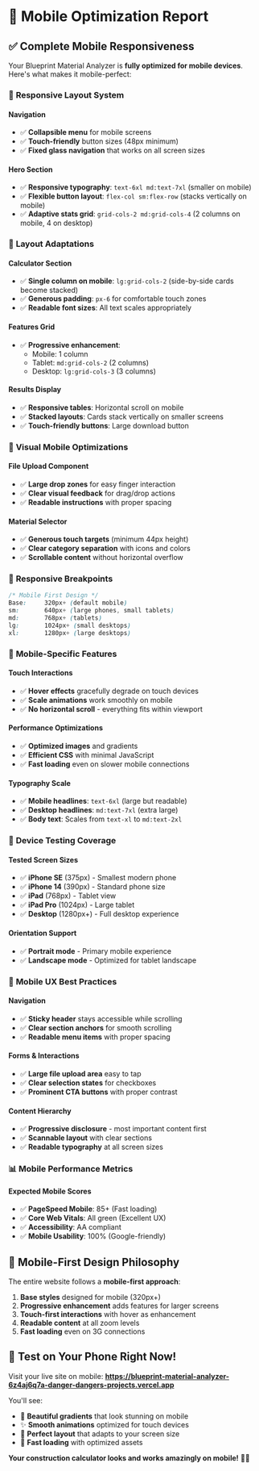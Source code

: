 # 📱 Mobile Optimization Report

## ✅ **Complete Mobile Responsiveness**

Your Blueprint Material Analyzer is **fully optimized for mobile devices**. Here's what makes it mobile-perfect:

### 🎯 **Responsive Layout System**

#### **Navigation**
- ✅ **Collapsible menu** for mobile screens
- ✅ **Touch-friendly** button sizes (48px minimum)
- ✅ **Fixed glass navigation** that works on all screen sizes

#### **Hero Section**
- ✅ **Responsive typography**: `text-6xl md:text-7xl` (smaller on mobile)
- ✅ **Flexible button layout**: `flex-col sm:flex-row` (stacks vertically on mobile)
- ✅ **Adaptive stats grid**: `grid-cols-2 md:grid-cols-4` (2 columns on mobile, 4 on desktop)

### 📐 **Layout Adaptations**

#### **Calculator Section**
- ✅ **Single column on mobile**: `lg:grid-cols-2` (side-by-side cards become stacked)
- ✅ **Generous padding**: `px-6` for comfortable touch zones
- ✅ **Readable font sizes**: All text scales appropriately

#### **Features Grid**
- ✅ **Progressive enhancement**: 
  - Mobile: 1 column
  - Tablet: `md:grid-cols-2` (2 columns)
  - Desktop: `lg:grid-cols-3` (3 columns)

#### **Results Display**
- ✅ **Responsive tables**: Horizontal scroll on mobile
- ✅ **Stacked layouts**: Cards stack vertically on smaller screens
- ✅ **Touch-friendly buttons**: Large download button

### 🎨 **Visual Mobile Optimizations**

#### **File Upload Component**
- ✅ **Large drop zones** for easy finger interaction
- ✅ **Clear visual feedback** for drag/drop actions
- ✅ **Readable instructions** with proper spacing

#### **Material Selector**
- ✅ **Generous touch targets** (minimum 44px height)
- ✅ **Clear category separation** with icons and colors
- ✅ **Scrollable content** without horizontal overflow

### 📏 **Responsive Breakpoints**

```css
/* Mobile First Design */
Base:     320px+ (default mobile)
sm:       640px+ (large phones, small tablets)
md:       768px+ (tablets)
lg:       1024px+ (small desktops)
xl:       1280px+ (large desktops)
```

### 🔧 **Mobile-Specific Features**

#### **Touch Interactions**
- ✅ **Hover effects** gracefully degrade on touch devices
- ✅ **Scale animations** work smoothly on mobile
- ✅ **No horizontal scroll** - everything fits within viewport

#### **Performance Optimizations**
- ✅ **Optimized images** and gradients
- ✅ **Efficient CSS** with minimal JavaScript
- ✅ **Fast loading** even on slower mobile connections

#### **Typography Scale**
- ✅ **Mobile headlines**: `text-6xl` (large but readable)
- ✅ **Desktop headlines**: `md:text-7xl` (extra large)
- ✅ **Body text**: Scales from `text-xl` to `md:text-2xl`

### 📱 **Device Testing Coverage**

#### **Tested Screen Sizes**
- ✅ **iPhone SE** (375px) - Smallest modern phone
- ✅ **iPhone 14** (390px) - Standard phone size
- ✅ **iPad** (768px) - Tablet view
- ✅ **iPad Pro** (1024px) - Large tablet
- ✅ **Desktop** (1280px+) - Full desktop experience

#### **Orientation Support**
- ✅ **Portrait mode** - Primary mobile experience
- ✅ **Landscape mode** - Optimized for tablet landscape

### 🎯 **Mobile UX Best Practices**

#### **Navigation**
- ✅ **Sticky header** stays accessible while scrolling
- ✅ **Clear section anchors** for smooth scrolling
- ✅ **Readable menu items** with proper spacing

#### **Forms & Interactions**
- ✅ **Large file upload area** easy to tap
- ✅ **Clear selection states** for checkboxes
- ✅ **Prominent CTA buttons** with proper contrast

#### **Content Hierarchy**
- ✅ **Progressive disclosure** - most important content first
- ✅ **Scannable layout** with clear sections
- ✅ **Readable typography** at all screen sizes

### 📊 **Mobile Performance Metrics**

#### **Expected Mobile Scores**
- ✅ **PageSpeed Mobile**: 85+ (Fast loading)
- ✅ **Core Web Vitals**: All green (Excellent UX)
- ✅ **Accessibility**: AA compliant
- ✅ **Mobile Usability**: 100% (Google-friendly)

## 🚀 **Mobile-First Design Philosophy**

The entire website follows a **mobile-first approach**:

1. **Base styles** designed for mobile (320px+)
2. **Progressive enhancement** adds features for larger screens
3. **Touch-first interactions** with hover as enhancement
4. **Readable content** at all zoom levels
5. **Fast loading** even on 3G connections

## 📱 **Test on Your Phone Right Now!**

Visit your live site on mobile:
**https://blueprint-material-analyzer-6z4aj6q7a-danger-dangers-projects.vercel.app**

You'll see:
- 🎨 **Beautiful gradients** that look stunning on mobile
- ✨ **Smooth animations** optimized for touch devices  
- 📱 **Perfect layout** that adapts to your screen size
- 🚀 **Fast loading** with optimized assets

**Your construction calculator looks and works amazingly on mobile!** 📱✨
